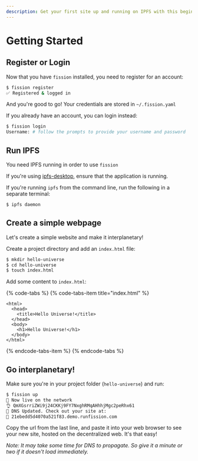 ```yaml
---
description: Get your first site up and running on IPFS with this beginner-friendly guide
---
```


# Getting Started

## Register or Login

Now that you have `fission` installed, you need to register for an account:

```bash
$ fission register
✅ Registered & logged in
```

And you're good to go! Your credentials are stored in `~/.fission.yaml` 

If you already have an account, you can login instead:

```bash
$ fission login
Username: # follow the prompts to provide your username and password
```

## Run IPFS

You need IPFS running in order to use `fission` 

If you're using [ipfs-desktop](https://github.com/ipfs-shipyard/ipfs-desktop), ensure that the application is running.

If you're running `ipfs` from the command line, run the following in a separate terminal:

```bash
$ ipfs daemon
```

## Create a simple webpage

Let's create a simple website and make it interplanetary!

Create a project directory and add an `index.html` file:

```bash
$ mkdir hello-universe
$ cd hello-universe
$ touch index.html
```

Add some content to `index.html`:

{% code-tabs %}
{% code-tabs-item title="index.html" %}
```markup
<html>
  <head>
    <title>Hello Universe!</title>
  </head>
  <body>
    <h1>Hello Universe!</h1>
  </body>
</html>
```
{% endcode-tabs-item %}
{% endcode-tabs %}

## Go interplanetary!

Make sure you're in your project folder \(`hello-universe`\) and run:

```bash
$ fission up
🚀 Now live on the network
👌 QmXGsrriZWi9j24CKKj9FY7NxghRMqAHhhjMgc2peRhx61
📝 DNS Updated. Check out your site at:
🔗 21ebedd5d4070a521f83.demo.runfission.com
```

Copy the url from the last line, and paste it into your web browser to see your new site, hosted on the decentralized web. It's that easy!

_Note: It may take some time for DNS to propagate. So give it a minute or two if it doesn't load immediately._

